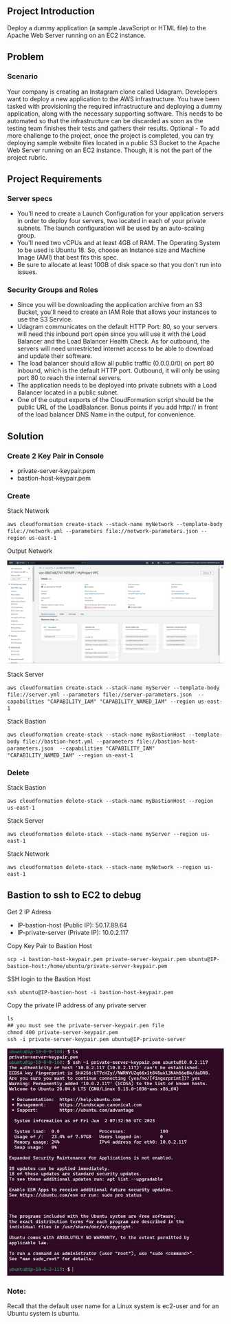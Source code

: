 ## Project Introduction
Deploy a dummy application (a sample JavaScript or HTML file) to the Apache Web Server running on an EC2 instance.
## Problem
### Scenario
Your company is creating an Instagram clone called Udagram.
Developers want to deploy a new application to the AWS infrastructure.
You have been tasked with provisioning the required infrastructure and deploying a dummy application, along with the necessary supporting software.
This needs to be automated so that the infrastructure can be discarded as soon as the testing team finishes their tests and gathers their results.
Optional - To add more challenge to the project, once the project is completed, you can try deploying sample website files located in a public S3 Bucket to the Apache Web Server running on an EC2 instance. Though, it is not the part of the project rubric.
## Project Requirements
### Server specs
- You'll need to create a Launch Configuration for your application servers in order to deploy four servers, two located in each of your private subnets. The launch configuration will be used by an auto-scaling group.
- You'll need two vCPUs and at least 4GB of RAM. The Operating System to be used is Ubuntu 18. So, choose an Instance size and Machine Image (AMI) that best fits this spec.
- Be sure to allocate at least 10GB of disk space so that you don't run into issues.
### Security Groups and Roles
- Since you will be downloading the application archive from an S3 Bucket, you'll need to create an IAM Role that allows your instances to use the S3 Service.
- Udagram communicates on the default HTTP Port: 80, so your servers will need this inbound port open since you will use it with the Load Balancer and the Load Balancer Health Check. As for outbound, the servers will need unrestricted internet access to be able to download and update their software.
- The load balancer should allow all public traffic (0.0.0.0/0) on port 80 inbound, which is the default HTTP port. Outbound, it will only be using port 80 to reach the internal servers.
- The application needs to be deployed into private subnets with a Load Balancer located in a public subnet.
- One of the output exports of the CloudFormation script should be the public URL of the LoadBalancer. Bonus points if you add http:// in front of the load balancer DNS Name in the output, for convenience.
## Solution
### Create 2 Key Pair in Console
- private-server-keypair.pem
- bastion-host-keypair.pem

### Create 
Stack Network 
```
aws cloudformation create-stack --stack-name myNetwork --template-body file://network.yml --parameters file://network-parameters.json --region us-east-1
```
Output Network 
<p align="center">
  <img src="./resource/output_network.jpg" alt="animated" />
</p>

Stack Server
```
aws cloudformation create-stack --stack-name myServer --template-body file://server.yml --parameters file://server-parameters.json  --capabilities "CAPABILITY_IAM" "CAPABILITY_NAMED_IAM" --region us-east-1
```
Stack Bastion
```
aws cloudformation create-stack --stack-name myBastionHost --template-body file://bastion-host.yml --parameters file://bastion-host-parameters.json  --capabilities "CAPABILITY_IAM" "CAPABILITY_NAMED_IAM" --region us-east-1
```
### Delete 
Stack Bastion
```
aws cloudformation delete-stack --stack-name myBastionHost --region us-east-1
```
Stack Server
```
aws cloudformation delete-stack --stack-name myServer --region us-east-1
```
Stack Network
```
aws cloudformation delete-stack --stack-name myNetwork --region us-east-1
```
## Bastion to ssh to EC2 to debug
Get 2 IP Adress
- IP-bastion-host (Public IP): 50.17.89.64
- IP-private-server (Private IP): 10.0.2.117

Copy Key Pair to Bastion Host
```
scp -i bastion-host-keypair.pem private-server-keypair.pem ubuntu@IP-bastion-host:/home/ubuntu/private-server-keypair.pem
```
SSH login to the Bastion Host
```
ssh ubuntu@IP-bastion-host -i bastion-host-keypair.pem
```
Copy the private IP address of any private server
```
ls
## you must see the private-server-keypair.pem file
chmod 400 private-server-keypair.pem
ssh -i private-server-keypair.pem ubuntu@IP-private-server
```
<p align="center">
  <img src="./resource/ssh-private-server.jpg" alt="animated" />
</p>

### Note:
Recall that the default user name for a Linux system is ec2-user and for an Ubuntu system is ubuntu.
